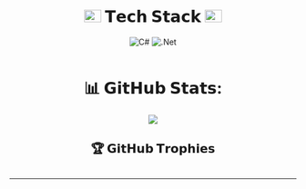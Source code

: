 <div align="center">
  <h1 id="-tech-stack-">
    <img src="https://www.textures4photoshop.com/tex/thumbs/matrix-code-animation-gif-free-animated-background-716.gif" width="30px" height="22px"> 𝗧𝗲𝗰𝗵 𝗦𝘁𝗮𝗰𝗸 <img src="https://www.textures4photoshop.com/tex/thumbs/matrix-code-animation-gif-free-animated-background-716.gif" width="30px" height="22px">
  </h1>
  <p>
    <img src="https://img.shields.io/badge/c%23-%23239120.svg?style=for-the-badge&logo=c-sharp&logoColor=white" alt="C#">
    <img src="https://img.shields.io/badge/.NET-5C2D91?style=for-the-badge&logo=.net&logoColor=white" alt=".Net">
  </p>
  <p>
    <a href="https://visitcount.itsvg.in">
    <img src="https://visitcount.itsvg.in/api?id=dimitrov8&icon=2&color=6" alt="">
    </a>
  </p>
</div>
<div align="center">
  <h1 id="-github-stats-">📊 𝗚𝗶𝘁𝗛𝘂𝗯 𝗦𝘁𝗮𝘁𝘀:</h1>
  <p align="center">
    <img src="https://github-readme-stats-sigma-five.vercel.app/api?username=dimitrov8&amp;theme=tokyonight&amp;hide_border=false&amp;include_all_commits=false&amp;count_private=true" alt="">
    <br>
    <img src="https://github-readme-streak-stats.herokuapp.com/?user=dimitrov8&amp;theme=tokyonight&amp;hide_border=false" alt="">
    <br>
    <img src="https://github-readme-stats-sigma-five.vercel.app/api/top-langs/?username=dimitrov8&amp;theme=tokyonight&amp;hide_border=false&amp;include_all_commits=false&amp;count_private=true&amp; alt="">
  </p>
  <div align="center">
    <h2 id="-github-trophies">🏆 𝗚𝗶𝘁𝗛𝘂𝗯 𝗧𝗿𝗼𝗽𝗵𝗶𝗲𝘀</h2>
  </div>
</div>
<p align="center">
  <img src="https://github-profile-trophy-sigma-five.vercel.app/?username=dimitrov8&theme=tokyonight&no-frame=false&no-bg=false&margin-w=4" alt="">
</p>
<hr>
